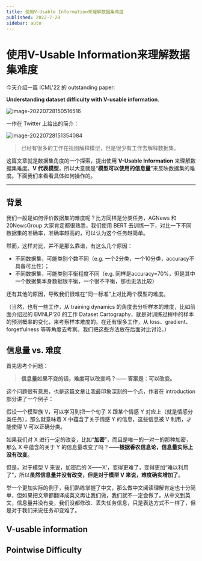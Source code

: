 ```yaml
---
title: 使用V-Usable Information来理解数据集难度
published: 2022-7-28
sidebar: auto
---
```



# 使用V-Usable Information来理解数据集难度

今天介绍一篇 ICML'22 的 outstanding paper:

**Understanding dataset difficulty with V-usable information**.

![image-20220728150516516](https://cdn.jsdelivr.net/gh/beyondguo/mdnice_pictures/typora/202207281505418.png)

一作在 Twitter 上给出的简介：

![image-20220728151354084](https://cdn.jsdelivr.net/gh/beyondguo/mdnice_pictures/typora/202207281513139.png)

> 已经有很多的工作在视图解释模型，但是很少有工作去解释数据集。



这篇文章就是数据集角度的一个探索，提出使用 **V-Usable Information** 来理解数据集难度。**V 代表模型**，所以大意就是“**模型可以使用的信息量**”来反映数据集的难度。下面我们来看看具体如何操作的。



---

## 背景

我们一般是如何评价数据集的难度呢？比方同样是分类任务，AGNews 和 20NewsGroup 大家肯定都很熟悉，我们使用 BERT 去训练一下，对比一下不同数据集的准确率，准确率越高的，可以认为这个任务越简单。

然而，这样对比，并不是那么靠谱，有这么几个原因：

- 不同数据集，可能类别个数不同（e.g. 一个2分类，一个10分类，accuracy不具备可比性）；
- 不同数据集，可能类别平衡程度不同（e.g. 同样是accuracy=70%，但是其中一个数据集本身数据很平衡，一个很不平衡，那也无法比较）

还有其他的原因，导致我们很难在“同一标准”上对比两个模型的难度。



（当然，也有一些工作，从 training dynamics 的角度去分析样本的难度，比如前面介绍过的 EMNLP'20 的工作 Dataset Cartography，就是对训练过程中的样本的预测概率的变化，来考察样本难度的。在还有很多工作，从 loss、gradient、forgetfulness 等等角度去考察。我们把这些方法放在后面对比讨论。）



## 信息量 vs. 难度

首先思考个问题：

> **信息量如果不变的话，难度可以改变吗？—— 答案是：可以改变。**

这个问题很有意思，也是这篇文章让我最印象深刻的一个点，作者在 introduction 部分讲了一个例子：

假设一个模型族 V，可以学习到把一个句子 X 跟某个情感 Y 对应上（就是情感分类任务），那么就意味着 X 中蕴含了关于情感 Y 的信息，这些信息被 V 利用，才能使得 V 可以正确分类。

如果我们对 X 进行一定的改变，比如“**加密**”，而且是唯一的一对一的那种加密，那么 X 中蕴含的关于 Y 的信息量改变了吗？——**根据香农信息论，信息量实际上没有改变**。

但是，对于模型 V 来说，加密后的 X——X'，变得更难了，变得更加“难以利用了”，所以**虽然信息量并没有改变，但是对于模型 V 来说，难度确实增加了**。



举一个更加实际的例子，我们熟练掌握了中文，那么做中文阅读理解肯定也十分简单，但如果把文章都翻译成英文再让我们做，我们就不一定会做了。从中文到英文，信息量并没有变，我们没都修改、丢失任务信息，只是表达方式不一样了，但是对于我们来说任务却变难了。

## V-usable information





## Pointwise Difficulty

